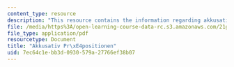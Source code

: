 ```yaml
---
content_type: resource
description: "This resource contains the information regarding akkusativ pr\xE4positionen."
file: /media/https%3A/open-learning-course-data-rc.s3.amazonaws.com/21g-401-german-i-fall-2008/7ec64c1ebb3d0930579a27766ef38b07_MIT21G_401F08_widkap3_4.pdf
file_type: application/pdf
resourcetype: Document
title: "Akkusativ Pr\xE4positionen"
uid: 7ec64c1e-bb3d-0930-579a-27766ef38b07
---
```

